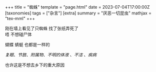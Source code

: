 +++
title = "蜘蛛"
template = "page.html"
date = 2023-07-04T17:00:00Z
[taxonomies]
tags = ["杂言"]
[extra]
summary = "厌恶一切昆虫"
mathjax = "tex-mml"
+++

<!-- more -->

刚在墙上看见了只蜘蛛  找了张纸弄死了    
唔  不想碰尸体

蝴蝶 蜻蜓 也都是一样的

_复眼_、_节肢_、_附属物_、_不明的体液_ 、_不洁_ 、_疾病_ 

也许这是不想去乡下的重大原因
